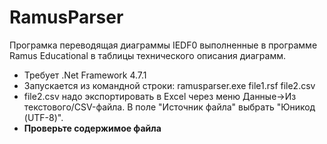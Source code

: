 # RamusParser
Програмка переводящая диаграммы IEDF0 выполненные в программе Ramus Educational в таблицы технического описания диаграмм.

* Требует .Net Framework 4.7.1
* Запускается из командной строки: ramusparser.exe file1.rsf file2.csv
* file2.csv надо экспортировать в Excel через меню Данные->Из текстового/CSV-файла. В поле "Источник файла" выбрать "Юникод (UTF-8)".
* __Проверьте содержимое файла__
